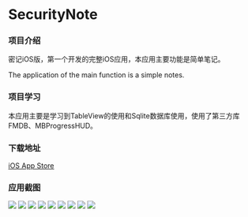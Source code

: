 # SecurityNote
### 项目介绍
密记iOS版，第一个开发的完整iOS应用，本应用主要功能是简单笔记。

The application of the main function is a simple notes.

### 项目学习
本应用主要是学习到TableView的使用和Sqlite数据库使用，使用了第三方库FMDB、MBProgressHUD。

### 下载地址
[iOS App Store](https://itunes.apple.com/cn/app/inotes/id925021570?l=zh&ls=1&mt=8&action=write-review)


### 应用截图
![](screenshot/01.png)
![](screenshot/02.png)
![](screenshot/03.png)
![](screenshot/04.png)
![](screenshot/05.png)
![](screenshot/06.png)
![](screenshot/07.png)
![](screenshot/08.png)
![](screenshot/09.png)

